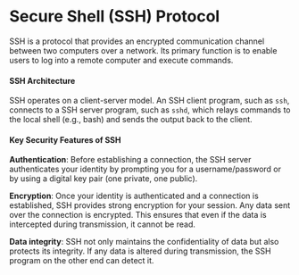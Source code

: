 # Secure Shell (SSH) Protocol

SSH is a protocol that provides an encrypted communication channel between two computers over a network. Its primary function is to enable users to log into a remote computer and execute commands.

#### SSH Architecture

SSH operates on a client-server model. An SSH client program, such as `ssh`, connects to a SSH server program, such as `sshd`, which relays commands to the local shell (e.g., bash) and sends the output back to the client.

#### Key Security Features of SSH

**Authentication**: Before establishing a connection, the SSH server authenticates your identity by prompting you for a username/password or by using a digital key pair (one private, one public).

**Encryption**: Once your identity is authenticated and a connection is established, SSH provides strong encryption for your session. Any data sent over the connection is encrypted. This ensures that even if the data is intercepted during transmission, it cannot be read.

**Data integrity**: SSH not only maintains the confidentiality of data but also protects its integrity. If any data is altered during transmission, the SSH program on the other end can detect it.
